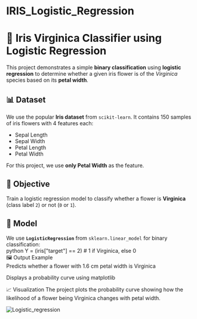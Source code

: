 # IRIS_Logistic_Regression

# 🌸 Iris Virginica Classifier using Logistic Regression<br>

This project demonstrates a simple **binary classification** using **logistic regression** to determine whether a given iris flower is of the *Virginica* species based on its **petal width**.<br>

## 📊 Dataset<br>

We use the popular **Iris dataset** from `scikit-learn`. It contains 150 samples of iris flowers with 4 features each:<br>
- Sepal Length<br>
- Sepal Width<br>
- Petal Length<br>
- Petal Width<br>

For this project, we use **only Petal Width** as the feature.<br>

## 🎯 Objective<br>

Train a logistic regression model to classify whether a flower is **Virginica** (class label `2`) or not (`0` or `1`).<br>

## 🧠 Model<br>

We use **`LogisticRegression`** from `sklearn.linear_model` for binary classification:<br>
python
Y = (iris["target"] == 2)  # 1 if Virginica, else 0<br>
🖼️ Output Example<br>
Predicts whether a flower with 1.6 cm petal width is Virginica<br>

Displays a probability curve using matplotlib<br>



📈 Visualization
The project plots the probability curve showing how the likelihood of a flower being Virginica changes with petal width.

![Logistic_regression](https://github.com/user-attachments/assets/043323f8-07d4-470a-9188-943693857466)

